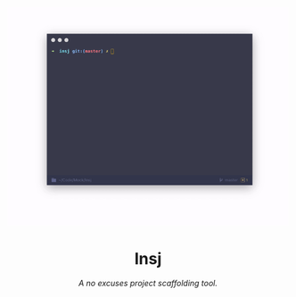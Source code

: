 <div align="center">
  <img src="https://raw.githubusercontent.com/rognstadragnar/insj/master/insj.gif" alt="How to use insj "> 
  <h1>Insj</h1> 
  <span><i>A no excuses project scaffolding tool.</i></span>
</div>
